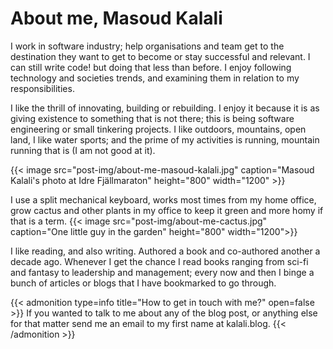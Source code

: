 # About me, Masoud Kalali

I work in software industry; help organisations and team get to the destination they want to get to become or stay successful and relevant. I can still write code! but doing that less than before. I enjoy following technology and societies trends, and examining them in relation to my responsibilities.

I like the thrill of innovating, building or rebuilding. I enjoy it because it is as giving existence to something that is not there; this is being software engineering or small tinkering projects. I like outdoors, mountains, open land, I like water sports; and the prime of my activities is running, mountain running that is (I am not good at it). 

{{< image src="post-img/about-me-masoud-kalali.jpg" caption="Masoud Kalali's photo at  Idre Fjällmaraton" height="800" width="1200" >}}


I use a split mechanical keyboard, works most times from my home office, grow cactus and other plants in my office to keep it green and more homy if that is a term.
{{< image src="post-img/about-me-cactus.jpg" caption="One little guy in the garden" height="800" width="1200">}}

I like reading, and also writing. Authored a book and co-authored another a decade ago. Whenever I get the chance I read books ranging from sci-fi and fantasy to leadership and management; every now and then I binge a bunch of articles or blogs that I have bookmarked to go through.

{{< admonition type=info title="How to get in touch with me?" open=false >}}
If you wanted to talk to me about any of the blog post, or anything else for that matter send me an email to my first name at kalali.blog.
{{< /admonition >}}



